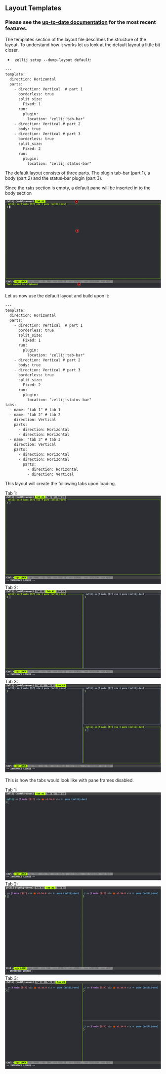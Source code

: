 ## Layout Templates

### **Please see the [up-to-date documentation](/documentation) for the most recent features.**

The templates section of the layout file describes the structure of the layout.
To understand how it works let us look at the default layout a little bit closer.

* ` zellij setup --dump-layout default`:
```
---
template:
  direction: Horizontal
  parts:
    - direction: Vertical  # part 1
      borderless: true
      split_size:
        Fixed: 1
      run:
        plugin:
          location: "zellij:tab-bar"
    - direction: Vertical # part 2
      body: true
    - direction: Vertical # part 3
      borderless: true
      split_size:
        Fixed: 2
      run:
        plugin:
          location: "zellij:status-bar"
```
The default layout consists of three parts.
The plugin tab-bar (part 1), a body (part 2) and the status-bar plugin (part 3).

Since the `tabs` section is empty, a default pane will be inserted in to the
body section

![Default Layout](img/layout-template-example-pane-1.png)

Let us now use the default layout and build upon it:
```
---
template:
  direction: Horizontal
  parts:
    - direction: Vertical  # part 1
      borderless: true
      split_size:
        Fixed: 1
      run:
        plugin:
          location: "zellij:tab-bar"
    - direction: Vertical # part 2
      body: true
    - direction: Vertical # part 3
      borderless: true
      split_size:
        Fixed: 2
      run:
        plugin:
          location: "zellij:status-bar"
tabs:
  - name: "tab 1" # tab 1
  - name: "tab 2" # tab 2
    direction: Vertical
    parts:
      - direction: Horizontal
      - direction: Horizontal
  - name: "tab 3" # tab 3
    direction: Vertical
    parts:
      - direction: Horizontal
      - direction: Horizontal
        parts:
          - direction: Horizontal
          - direction: Vertical
```
This layout will create the following tabs upon loading.

Tab 1:
![Tab #1 ](img/layout-template-example-pane-1-tab-1.png)
Tab 2:
![Tab #2 ](img/layout-template-example-pane-1-tab-2.png)
Tab 3:
![Tab #3 ](img/layout-template-example-pane-1-tab-3.png)

This is how the tabs would look like with pane frames disabled.

Tab 1:
![Tab #1 ](img/layout-template-example-1-tab-1.png)
Tab 2:
![Tab #2 ](img/layout-template-example-1-tab-2.png)
Tab 3:
![Tab #3 ](img/layout-template-example-1-tab-3.png)

